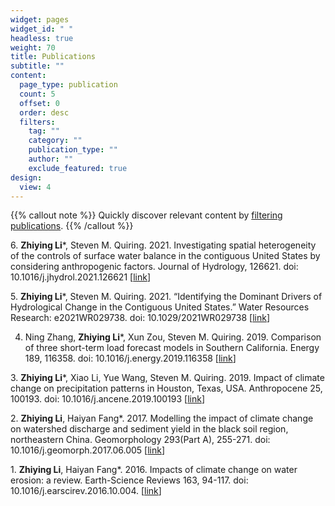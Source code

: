 ```yaml
---
widget: pages
widget_id: " "
headless: true
weight: 70
title: Publications
subtitle: ""
content:
  page_type: publication
  count: 5
  offset: 0
  order: desc
  filters:
    tag: ""
    category: ""
    publication_type: ""
    author: ""
    exclude_featured: true
design:
  view: 4
---
```

{{% callout note %}}
Quickly discover relevant content by [filtering publications](./publication/).
{{% /callout %}}

<!--StartFragment-->

6. **Zhiying Li***, Steven M. Quiring. 2021. Investigating spatial heterogeneity of the controls of surface water balance in the contiguous United States by considering anthropogenic factors. Journal of Hydrology, 126621. doi: 10.1016/j.jhydrol.2021.126621 [[link](https://www.sciencedirect.com/science/article/abs/pii/S0022169421006697)]

5. **Zhiying Li***, Steven M. Quiring. 2021. “Identifying the Dominant Drivers of Hydrological Change in the Contiguous United States.” Water Resources Research: e2021WR029738. doi: 10.1029/2021WR029738 [[link](https://doi.org/10.1029/2021WR029738)]

4. Ning Zhang, **Zhiying Li***, Xun Zou, Steven M. Quiring. 2019. Comparison of three short-term load forecast models in Southern California. Energy 189, 116358. doi: 10.1016/j.energy.2019.116358 [[link](https://www.sciencedirect.com/science/article/abs/pii/S0360544219320535)]

3. **Zhiying Li***, Xiao Li, Yue Wang, Steven M. Quiring. 2019. Impact of climate change on precipitation patterns in Houston, Texas, USA. Anthropocene 25, 100193. doi: 10.1016/j.ancene.2019.100193 [[link](https://www.sciencedirect.com/science/article/abs/pii/S2213305419300049)]

2. **Zhiying Li**, Haiyan Fang*. 2017. Modelling the impact of climate change on watershed discharge and sediment yield in the black soil region, northeastern China. Geomorphology 293(Part A), 255-271. doi: 10.1016/j.geomorph.2017.06.005 [[link](https://www.sciencedirect.com/science/article/abs/pii/S0169555X16311412)]

1. **Zhiying Li**, Haiyan Fang*. 2016. Impacts of climate change on water erosion: a review. Earth-Science Reviews 163, 94-117. doi: 10.1016/j.earscirev.2016.10.004. [[link](https://www.sciencedirect.com/science/article/abs/pii/S0012825216303555)]

<!--EndFragment-->
